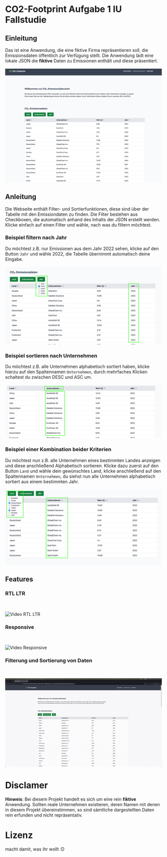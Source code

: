 # CO2-Footprint Aufgabe 1 IU Fallstudie
## Einleitung
Das ist eine Anwendung, die eine fiktive Firma repräsentieren soll, die Emissionsdaten öffentlich zur Verfügung stellt.
Die Anwendung lädt eine lokale JSON die **fiktive** Daten zu Emissionen enthält und diese präsentiert.</br></br>
![CO2-Emissionsdaten](doc/uebersicht_emissionsdaten.png)
## Anleitung
Die Webseite enthält Filter- und Sortierfunktionen, diese sind über der Tabelle mit den Emissiondaten zu finden.
Die Filter bestehen aus Checkboxen, die automatisch anhand des Inhalts der JSON erstellt werden. Klicke einfach auf einen Filter
und wähle, nach was du filtern möchtest.
### Beispiel filtern nach Jahr
Du möchtest z.B. nur Emissionen aus dem Jahr 2022 sehen, klicke auf den Button `Jahr` und wähle 2022, die Tabelle übernimmt automatisch deine Eingabe.</br></br>
![Filtern nach Jahr](doc/anleitung_filter_jahr.png)
### Beispiel sortieren nach Unternehmen
Du möchtest z.B. alle Unternehmen alphabetisch sortiert haben, klicke hierzu auf den Spaltennamen `Unternehmen`, durch mehrfaches Klicken schaltest du zwischen DESC und ASC um.</br></br>
![Sortieren nach Unternehmen](doc/anleitung_sortieren_unternehmen.png)
### Beispiel einer Kombination beider Kriterien
Du möchtest nun z.B. alle Unternehmen eines bestimmten Landes anzeigen und diese anschließend Alphabetisch sortieren. Klicke dazu zuerst auf den Button `Land` und wähle dein gewünschtes Land,
klicke anschließend auf den Spaltennamen `Unternehmen`, du siehst nun alle Unternehmen alphabetisch sortiert aus einem bestimmten Jahr.</br></br>
![Filtern und Sortieren](doc/anleitung_filter_und_sortieren.png)
## Features
### RTL LTR
</br>

![Video RTL LTR](doc/app_uebersicht.gif)
</br>

### Responsive
</br>

![Video Responsive](doc/app_responsive.gif)
</br>

### Filterung und Sortierung von Daten
</br>

![Video Filterung und Sortierung](doc/app_filtern_sortieren.gif)
</br>

# Disclamer
**Hinweis**: Bei diesem Projekt handelt es sich um eine rein **fiktive** Anwendung. Sollten reale Unternehmen existieren, deren Namen mit denen in diesem Projekt übereinstimmen, so sind sämtliche dargestellten Daten rein erfunden und nicht repräsentativ.
# Lizenz
macht damit, was ihr wollt :D